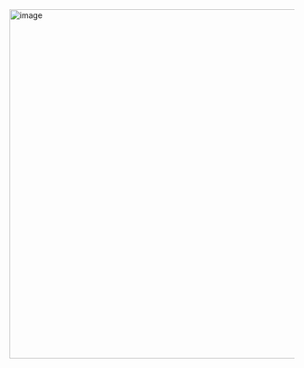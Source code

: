 <img width="618" alt="image" src="https://github.com/RevadiSundaram/ICodeThis-Projects/assets/47391816/f58c9b40-4869-45fc-87c4-de00a071c84e">
